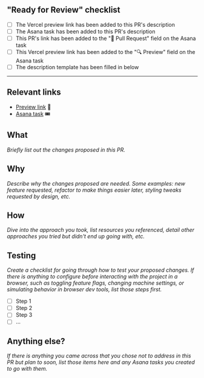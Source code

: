 ## "Ready for Review" checklist

- [ ] The Vercel preview link has been added to this PR's description
- [ ] The Asana task has been added to this PR's description
- [ ] This PR's link has been added to the "📐 Pull Request" field on the Asana task
- [ ] This Vercel preview link has been added to the "🔍 Preview" field on the Asana task
- [ ] The description template has been filled in below

---

## Relevant links

- [Preview link](url) 🔎
- [Asana task](url) 🎟️

## What

_Briefly list out the changes proposed in this PR._

## Why

_Describe why the changes proposed are needed. Some examples: new feature requested, refactor to make things easier later, styling tweaks requested by design, etc._

## How

_Dive into the approach you took, list resources you referenced, detail other approaches you tried but didn't end up going with, etc._

## Testing

_Create a checklist for going through how to test your proposed changes. If there is anything to configure before interacting with the project in a browser, such as toggling feature flags, changing machine settings, or simulating behavior in browser dev tools, list those steps first._

- [ ] Step 1
- [ ] Step 2
- [ ] Step 3
- [ ] ...

## Anything else?

_If there is anything you came across that you chose not to address in this PR but plan to soon, list those items here and any Asana tasks you created to go with them._
